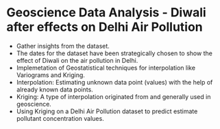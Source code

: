 # Geoscience Data Analysis - Diwali after effects on Delhi Air Pollution
- Gather insights from the dataset.
- The dates for the dataset have been strategically chosen to show the effect of Diwali on the air pollution in Delhi.
- Implemetation of Geostatistical techniques for interpolation like Variograms and Kriging.
- Interpolation: Estimating unknown data point (values) with the help of already known data points.
- Kriging: A type of interpolation originated from and generally used in geoscience.
- Using Kriging on a Delhi Air Pollution dataset to predict estimate pollutant concentration values.
